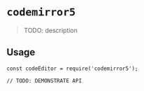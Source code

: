 # `codemirror5`

> TODO: description

## Usage

```
const codeEditor = require('codemirror5');

// TODO: DEMONSTRATE API
```
